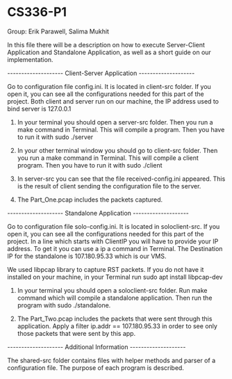 # CS336-P1

Group: Erik Parawell, Salima Mukhit

In this file there will be a description on how to execute Server-Client Application and Standalone Application, as well as a short guide on our implementation.

-------------------- Client-Server Application --------------------

Go to configuration file config.ini. It is located in client-src folder. If you open it, you can see all the configurations needed for this part of the project. Both client and server run on our machine, the IP address used to bind server is 127.0.0.1

1) In your terminal you should open a server-src folder. Then you run a make command in Terminal. This will compile a program. Then you have to run it with sudo ./server

2) In your other terminal window you should go to client-src folder. Then you run a make command in Terminal. This will compile a client program. Then you have to run it with sudo ./client

3) In server-src you can see that the file received-config.ini appeared. This is the result of client sending the configuration file to the server.

4) The Part_One.pcap includes the packets captured.

-------------------- Standalone Application --------------------

Go to configuration file solo-config.ini. It is located in soloclient-src. If you open it, you can see all the configurations needed for this part of the project. In a line which starts with ClientIP you will have to provide your IP address. To get it you can use a ip a command in Terminal. The Destination IP for the standalone is 107.180.95.33 which is our VMS. 

We used libpcap library to capture RST packets. If you do not have it installed on your machine, in your Terminal run sudo apt install libpcap-dev

1) In your terminal you should open a soloclient-src folder. Run make command which will compile a standalone application. Then run the program with sudo ./standalone. 

2) The Part_Two.pcap includes the packets that were sent through this application. Apply a filter ip.addr == 107.180.95.33 in order to see only those packets that were sent by this app. 

-------------------- Additional Information --------------------

The shared-src folder contains files with helper methods and parser of a configuration file. The purpose of each program is described.
